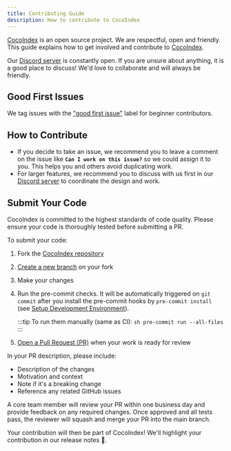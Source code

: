 ```yaml
---
title: Contributing Guide
description: How to contribute to CocoIndex
---
```


[CocoIndex](https://github.com/cocoindex-io/cocoindex) is an open source project. We are respectful, open and friendly. This guide explains how to get involved and contribute to [CocoIndex](https://github.com/cocoindex-io/cocoindex).

Our [Discord server](https://discord.com/invite/zpA9S2DR7s) is constantly open.
If you are unsure about anything, it is a good place to discuss! We'd love to collaborate and will always be friendly.

## Good First Issues

We tag issues with the ["good first issue"](https://github.com/cocoindex-io/cocoindex/issues?q=is%3Aissue+is%3Aopen+label%3A%22good+first+issue%22) label for beginner contributors.

## How to Contribute
- If you decide to take an issue, we recommend you to leave a comment on the issue like  **`Can I work on this issue?`** so we could assign it to you. This helps you and others avoid duplicating work.
- For larger features, we recommend you to discuss with us first in our [Discord server](https://discord.com/invite/zpA9S2DR7s) to coordinate the design and work.

## Submit Your Code
CocoIndex is committed to the highest standards of code quality. Please ensure your code is thoroughly tested before submitting a PR.

To submit your code:

1. Fork the [CocoIndex repository](https://github.com/cocoindex-io/cocoindex)
2. [Create a new branch](https://docs.github.com/en/desktop/making-changes-in-a-branch/managing-branches-in-github-desktop) on your fork
3. Make your changes
4. Run the pre-commit checks. It will be automatically triggered on `git commit` after you install the pre-commit hooks by `pre-commit install` (see [Setup Development Environment](setup_dev_environment.md)).

    :::tip
    To run them manually (same as CI):
        ```sh
        pre-commit run --all-files
        ```
    :::

5. [Open a Pull Request (PR)](https://docs.github.com/en/pull-requests/collaborating-with-pull-requests/proposing-changes-to-your-work-with-pull-requests/creating-a-pull-request-from-a-fork) when your work is ready for review

In your PR description, please include:
- Description of the changes
- Motivation and context
- Note if it's a breaking change
- Reference any related GitHub issues


A core team member will review your PR within one business day and provide feedback on any required changes. Once approved and all tests pass, the reviewer will squash and merge your PR into the main branch.

Your contribution will then be part of CocoIndex! We'll highlight your contribution in our release notes 🌴.
